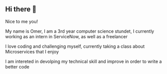 ## Hi there 👋
Nice to me you!

My name is Omer, I am a 3rd year computer science stundet, I currently working as an intern in ServiceNow, as well as a freelancer

I love coding and challenging myself, currently taking a class about Microservices that I enjoy

I am intereted in devolping my technical skill and improve in order to write a better code

<!--
**Omer-5/Omer-5** is a ✨ _special_ ✨ repository because its `README.md` (this file) appears on your GitHub profile.

Here are some ideas to get you started:

- 🔭 I’m currently working on ...
- 🌱 I’m currently learning ...
- 👯 I’m looking to collaborate on ...
- 🤔 I’m looking for help with ...
- 💬 Ask me about ...
- 📫 How to reach me: ...
- 😄 Pronouns: ...
- ⚡ Fun fact: ...
-->
